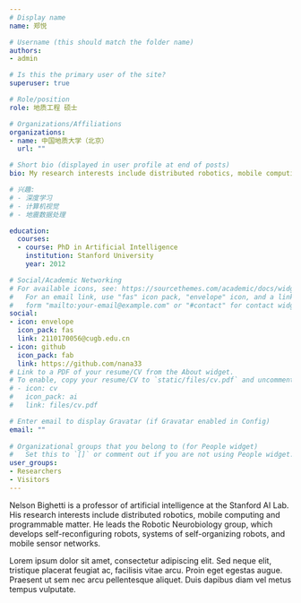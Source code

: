 ```yaml
---
# Display name
name: 郑悦

# Username (this should match the folder name)
authors:
- admin

# Is this the primary user of the site?
superuser: true

# Role/position
role: 地质工程 硕士

# Organizations/Affiliations
organizations:
- name: 中国地质大学（北京）
  url: ""

# Short bio (displayed in user profile at end of posts)
bio: My research interests include distributed robotics, mobile computing and programmable matter.

# 兴趣:
# - 深度学习
# - 计算机视觉
# - 地震数据处理

education:
  courses:
  - course: PhD in Artificial Intelligence
    institution: Stanford University
    year: 2012

# Social/Academic Networking
# For available icons, see: https://sourcethemes.com/academic/docs/widgets/#icons
#   For an email link, use "fas" icon pack, "envelope" icon, and a link in the
#   form "mailto:your-email@example.com" or "#contact" for contact widget.
social:
- icon: envelope
  icon_pack: fas
  link: 2110170056@cugb.edu.cn
- icon: github
  icon_pack: fab
  link: https://github.com/nana33
# Link to a PDF of your resume/CV from the About widget.
# To enable, copy your resume/CV to `static/files/cv.pdf` and uncomment the lines below.  
# - icon: cv
#   icon_pack: ai
#   link: files/cv.pdf

# Enter email to display Gravatar (if Gravatar enabled in Config)
email: ""
  
# Organizational groups that you belong to (for People widget)
#   Set this to `[]` or comment out if you are not using People widget.  
user_groups:
- Researchers
- Visitors
---
```


Nelson Bighetti is a professor of artificial intelligence at the Stanford AI Lab. His research interests include distributed robotics, mobile computing and programmable matter. He leads the Robotic Neurobiology group, which develops self-reconfiguring robots, systems of self-organizing robots, and mobile sensor networks.

Lorem ipsum dolor sit amet, consectetur adipiscing elit. Sed neque elit, tristique placerat feugiat ac, facilisis vitae arcu. Proin eget egestas augue. Praesent ut sem nec arcu pellentesque aliquet. Duis dapibus diam vel metus tempus vulputate. 
